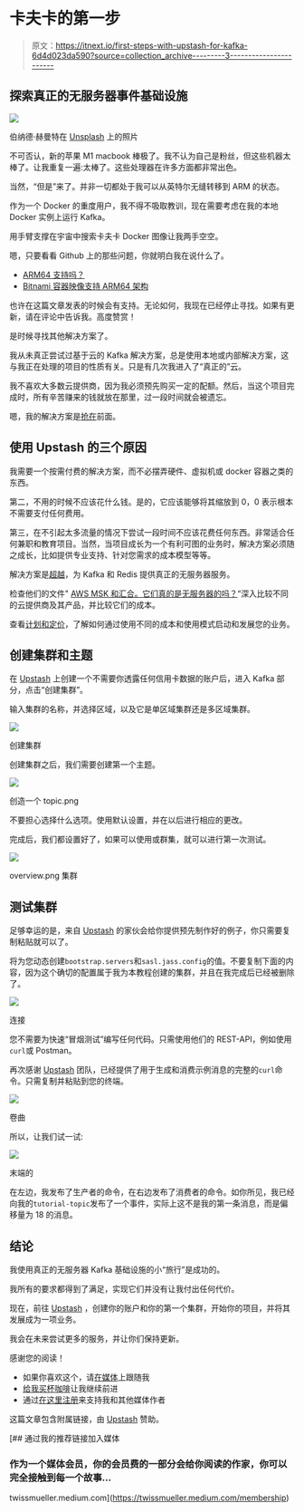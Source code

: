 # 卡夫卡的第一步

> 原文：<https://itnext.io/first-steps-with-upstash-for-kafka-6d4d023da590?source=collection_archive---------3----------------------->

## 探索真正的无服务器事件基础设施

![](img/44f9879654c54d119fa57385054dd79b.png)

伯纳德·赫曼特在 [Unsplash](https://unsplash.com?utm_source=medium&utm_medium=referral) 上的照片

不可否认，新的苹果 M1 macbook 棒极了。我不认为自己是粉丝，但这些机器太棒了。让我重复一遍:太棒了。这些处理器在许多方面都非常出色。

当然，“但是”来了。并非一切都处于我可以从英特尔无缝转移到 ARM 的状态。

作为一个 Docker 的重度用户，我不得不吸取教训，现在需要考虑在我的本地 Docker 实例上运行 Kafka。

用手臂支撑在宇宙中搜索卡夫卡 Docker 图像让我两手空空。

嗯，只要看看 Github 上的那些问题，你就明白我在说什么了。

*   [ARM64 支持吗？](https://github.com/confluentinc/common-docker/issues/117#issuecomment-948226917)
*   [Bitnami 容器映像支持 ARM64 架构](https://github.com/bitnami/charts/issues/7305#issue-978245415)

也许在这篇文章发表的时候会有支持。无论如何，我现在已经停止寻找。如果有更新，请在评论中告诉我。高度赞赏！

是时候寻找其他解决方案了。

我从未真正尝试过基于云的 Kafka 解决方案，总是使用本地或内部解决方案，这与我正在处理的项目的性质有关。只是有几次我进入了“真正的”云。

我不喜欢大多数云提供商，因为我必须预先购买一定的配额。然后，当这个项目完成时，所有辛苦赚来的钱就放在那里，过一段时间就会被遗忘。

嗯，我的解决方案是[抢在](https://upstash.com/?utm_source=tobias1)前面。

## 使用 Upstash 的三个原因

我需要一个按需付费的解决方案，而不必摆弄硬件、虚拟机或 docker 容器之类的东西。

第二，不用的时候不应该花什么钱。是的，它应该能够将其缩放到 0，0 表示根本不需要支付任何费用。

第三，在不引起太多流量的情况下尝试一段时间不应该花费任何东西。非常适合任何兼职和教育项目。当然，当项目成长为一个有利可图的业务时，解决方案必须随之成长，比如提供专业支持、针对您需求的成本模型等等。

解决方案是[超越](https://upstash.com/?utm_source=tobias1)，为 Kafka 和 Redis 提供真正的无服务器服务。

检查他们的文件" [AWS MSK 和汇合。它们真的是无服务器的吗？](https://blog.upstash.com/aws-msk-confluent-serverless)“深入比较不同的云提供商及其产品，并比较它们的成本。

查看[计划和定价](https://upstash.com/#section-pricing?utm_source=tobias1)，了解如何通过使用不同的成本和使用模式启动和发展您的业务。

## 创建集群和主题

在 [Upstash](https://upstash.com/?utm_source=tobias1) 上创建一个不需要你透露任何信用卡数据的账户后，进入 Kafka 部分，点击“创建集群”。

输入集群的名称，并选择区域，以及它是单区域集群还是多区域集群。

![](img/1c79c18a45063c0e217fc8d3e7975010.png)

创建集群

创建集群之后，我们需要创建第一个主题。

![](img/8eea5c57efd45d4242ad0ec41801e05b.png)

创造一个 topic.png

不要担心选择什么选项。使用默认设置，并在以后进行相应的更改。

完成后，我们都设置好了，如果可以使用或群集，就可以进行第一次测试。

![](img/054f7c2513af92939c0d40f6e4563107.png)

overview.png 集群

## 测试集群

足够幸运的是，来自 [Upstash](https://upstash.com/?utm_source=tobias1) 的家伙会给你提供预先制作好的例子，你只需要复制粘贴就可以了。

将为您动态创建`bootstrap.servers`和`sasl.jass.config`的值。不要复制下面的内容，因为这个确切的配置属于我为本教程创建的集群，并且在我完成后已经被删除了。

![](img/410dfe8bba3d821008f72842d867497f.png)

连接

您不需要为快速“冒烟测试”编写任何代码。只需使用他们的 REST-API，例如使用`curl`或 Postman。

再次感谢 [Upstash](https://upstash.com/?utm_source=tobias1) 团队，已经提供了用于生成和消费示例消息的完整的`curl`命令。只需复制并粘贴到您的终端。

![](img/c4888846547631aa35982e89bf6a6c2a.png)

卷曲

所以，让我们试一试:

![](img/2fb072026fc95de630e1590b97d1ca9e.png)

末端的

在左边，我发布了生产者的命令，在右边发布了消费者的命令。如你所见，我已经向我的`tutorial-topic`发布了一个事件，实际上这不是我的第一条消息，而是偏移量为 18 的消息。

## 结论

我使用真正的无服务器 Kafka 基础设施的小“旅行”是成功的。

我所有的要求都得到了满足，实现它们并没有让我付出任何代价。

现在，前往 [Upstash](https://upstash.com/?utm_source=tobias1) ，创建你的账户和你的第一个集群，开始你的项目，并将其发展成为一项业务。

我会在未来尝试更多的服务，并让你们保持更新。

感谢您的阅读！

*   如果你喜欢这个，请[在媒体](https://twissmueller.medium.com/)上跟随我
*   [给我买杯咖啡](https://www.buymeacoffee.com/twissmueller)让我继续前进
*   通过[在这里注册](https://twissmueller.medium.com/membership)来支持我和其他媒体作者

这篇文章包含附属链接，由 [Upstash](https://upstash.com/?utm_source=tobias1) 赞助。

[](https://twissmueller.medium.com/membership) [## 通过我的推荐链接加入媒体

### 作为一个媒体会员，你的会员费的一部分会给你阅读的作家，你可以完全接触到每一个故事…

twissmueller.medium.com](https://twissmueller.medium.com/membership)